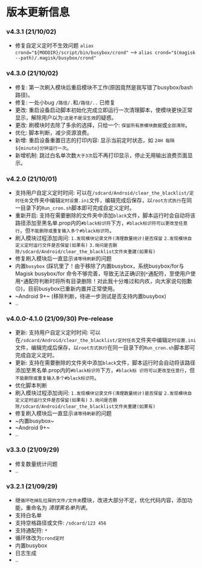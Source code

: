 # 版本更新信息


### v4.3.1 (21/10/02)
- 修复自定义定时不生效问题 `alias crond="${MODDIR}/script/bin/busybox/crond"` --> `alias crond="$(magisk --path)/.magisk/busybox/crond"`


### v4.3.0 (21/10/02)
- 修复: 第一次刷入模块后重启模块不工作(原因竟然是我写错了busybox/bash路径)。
- 修复: 一处小bug `/路径/.`和`/路径/..` 已修复
- 更改: 重启设备启动脚本初始化完成立即运行一次清理脚本，使模块更快正常显示，解除用户以为:`这是不是没生效`的疑惑。
- 更改: 刷模块时去除了多余的选择，只给一个: `保留所有原模块数据`或`全部清除`。
- 优化: 脚本判断，减少资源浪费。
- 新增: 重启设备重置日志的打印内容: 显示当前定时状态，如 `24H 每隔${minute}分钟运行一次`。
- 新增机制: 跳过白名单次数`大于3次`后不再打印显示，停止无用输出浪费页面显示。


### v4.2.0 (21/10/01)
- 支持用户自定义定时时间: 可以在`/sdcard/Android/clear_the_blacklist/定时任务`文件夹中编辑`定时设置.ini`文件，编辑完成后保存，以`root方式执行`在同一目录下的`Run_cron.sh`脚本即可完成自定义定时。
- 重新开启: 支持在需要删除的文件夹中添加`black`文件，脚本运行时会自动将该路径添加至黑名单.prop内的`#black标识符`下方，`#black标识符可以更改至任意行`，但`不能删除或重复输入多个#black标识符`。
- 刷入模块过程添加询问: `1.发现模块记录文件(清理数量统计)是否保留` `2.发现模块自定义定时运行文件是否保留(如果有)` `3.询问是否删除/sdcard/Android/clear_the_blacklist文件夹重建(如果有)`
- 修复刷入模块后一直显示`请等待刷新`的问题
- 内置`busybox` (踩坑里了！由于移除了内置busybox，系统busybox/for与Magisk busybox/for 命令不够完善，导致无法正确识别`*`通配符，至使用户使用`*`通配符判断时将所有目录删除！对此我十分难过和内疚，向大家说句抱歉😔)，目前busybox已重新内置并正常使用。
- ~Android 9+~ (移除判断，待进一步测试是否支持内置busybox)
- ..


### v4.0.0-4.1.0 (21/09/30) Pre-release
- 更新: 支持用户自定义定时时间: 可以在`/sdcard/Android/clear_the_blacklist/定时任务`文件夹中编辑`定时设置.ini`文件，编辑完成后保存，以`root方式执行`在同一目录下的`Run_cron.sh`脚本即可完成自定义定时。
- 更新: 支持在需要删除的文件夹中添加`black`文件，脚本运行时会自动将该路径添加至黑名单.prop内的`#black标识符`下方，`#black标
识符可以更改至任意行`，但`不能删除或重复输入多个#black标识符`。
- 优化脚本判断
- 刷入模块过程添加询问: `1.发现模块记录文件(清理数量统计)是否保留` `2.发现模块自定义定时运行文件是否保留(如果有)` `3.询问是否删除/sdcard/Android/clear_the_blacklist文件夹重建(如果有)`
- 修复刷入模块后一直显示`请等待刷新`的问题
- ~内置busybox~
- ~Android 9+~
- ..


### v3.3.0 (21/09/29)
- 修复数量统计问题
- ..


### v3.2.1 (21/09/29)
- 继`循环吃掉乱拉屎的文件/文件夹`模块，改进大部分不足，优化代码内容，添加功能，重命名为 *清理黑名单列表*。
- 支持白名单
- 支持空格路径或文件: `/sdcard/123 456`
- 支持通配符: `*`
- 循环体改为`crond定时`
- 内置busybox
- 日志生成
- ..
